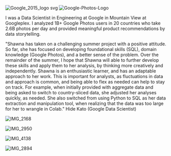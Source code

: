 ![Google_2015_logo svg](https://user-images.githubusercontent.com/19508013/165827531-06279fbd-60b2-4137-96db-a4ee660c11eb.png)
![Google-Photos-Logo](https://user-images.githubusercontent.com/19508013/165650186-4f0c0081-ad0e-43ac-9908-802ad125bb8b.png)

I was a Data Scientist in Engineering at Google in Mountain View at Googleplex. I analyzed 1B+ Google Photos users in 20 countries who take 2.6B photos per day and provided meaningful product recommendations by data storytelling.

"Shawna has taken on a challenging summer project with a positive attitude. So far, she has focused on developing foundational skills (SQL), domain knowledge (Google Photos), and a better sense of the problem. Over the remainder of the summer, I hope that Shawna will able to further develop these skills and apply them to her analysis, by thinking more creatively and independently. Shawna is an enthusiastic learner, and has an adaptable approach to her work. This is important for analysts, as fluctuations in data and approach is common, and being able to flex as needed can help to stay on track. For example, when initially provided with aggregate data and being asked to switch to country-sliced data, she adjusted her analyses quickly, as needed. She also switched from using Python to SQL as her data extraction and manipulation tool, when realizing that the data was too large for her to wrangle in Colab." Hide Kato (Google Data Scientist)

![IMG_2168](https://user-images.githubusercontent.com/19508013/152579351-fd55a6e5-6427-429d-863c-d5a1edae8e09.jpeg)

![IMG_2950](https://user-images.githubusercontent.com/19508013/132739834-b4bdbcaf-ba61-4376-8b66-94747ac3726b.jpeg)

![IMG_4138](https://user-images.githubusercontent.com/19508013/139510320-f130947c-130f-45b6-9d9a-afec07ca77a8.jpeg)

![IMG_2894](https://user-images.githubusercontent.com/19508013/141659934-3e95fdb6-1737-427b-92ad-b767b8e81215.jpeg)
